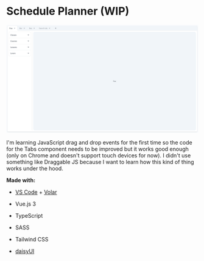 # Schedule Planner (WIP)

![Schedule Planner](https://github.com/branivreyes/schedule-planner/blob/main/schedule-planner-screenshot.png)

I'm learning JavaScript drag and drop events for the first time so the code for the Tabs component needs to be improved but it works good enough (only on Chrome and doesn't support touch devices for now). I didn't use something like Draggable JS because I want to learn how this kind of thing works under the hood.

**Made with:**

- [VS Code](https://code.visualstudio.com/) + [Volar](https://marketplace.visualstudio.com/items?itemName=Vue.volar)

- Vue.js 3
- TypeScript
- SASS
- Tailwind CSS
- [daisyUI](https://daisyui.com/)
